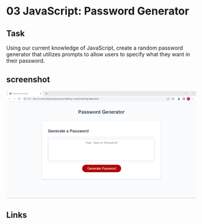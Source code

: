 # 03 JavaScript: Password Generator

## Task
Using our current knowledge of JavaScript, create a random password generator that utilizes prompts to allow users to specify what they want in their password.


## screenshot

![The Password Generator application displays a red button to "Generate Password".](./Assets/Screenshot_20230212_025017.png)

## Links

